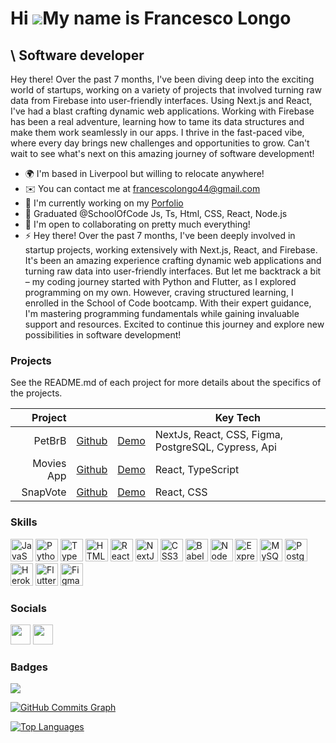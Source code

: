 Hi ![](https://user-images.githubusercontent.com/18350557/176309783-0785949b-9127-417c-8b55-ab5a4333674e.gif)My name is Francesco Longo
=======================================================================================================================================

\ Software developer
------------------------------

Hey there! Over the past 7 months, I've been diving deep into the exciting world of startups, working on a variety of projects that involved turning raw data from Firebase into user-friendly interfaces. Using Next.js and React, I've had a blast crafting dynamic web applications. Working with Firebase has been a real adventure, learning how to tame its data structures and make them work seamlessly in our apps. I thrive in the fast-paced vibe, where every day brings new challenges and opportunities to grow. Can't wait to see what's next on this amazing journey of software development!

* 🌍  I'm based in Liverpool but willing to relocate anywhere! 
* ✉️  You can contact me at [francescolongo44@gmail.com](mailto:francescolongo44@gmail.com)
* 🚀  I'm currently working on my [Porfolio](https://francesco-longo.vercel.app/)
* 🧠  Graduated @SchoolOfCode Js, Ts, Html, CSS, React, Node.js
* 🤝  I'm open to collaborating on pretty much everything!
* ⚡  Hey there! Over the past 7 months, I've been deeply involved in startup projects, working extensively with Next.js, React, and Firebase. It's been an amazing experience crafting dynamic web applications and turning raw data into user-friendly interfaces. But let me backtrack a bit – my coding journey started with Python and Flutter, as I explored programming on my own. However, craving structured learning, I enrolled in the School of Code bootcamp. With their expert guidance, I'm mastering programming fundamentals while gaining invaluable support and resources. Excited to continue this journey and explore new possibilities in software development!

### Projects
<p>
See the README.md of each project for more details about the specifics of the projects.
</p>

<div>

|               Project |                                                            |                                                          | Key Tech                 |
| --------------------: | ---------------------------------------------------------- | -------------------------------------------------------- | -------------------- |
| PetBrB | [Github](https://github.com/SchoolOfCode/bc13_final-project_front-end-refactor) | [Demo](https://petbrb.vercel.app/) | NextJs, React, CSS, Figma, PostgreSQL, Cypress, Api    |
|          Movies App | [Github](https://github.com/francesco44Hello/dario-atobit-movie)        | [Demo](https://atomovies.vercel.app/)         | React, TypeScript    |
|          SnapVote | [Github](https://github.com/francesco44Hello/snap_vote)        | [Demo](https://snap-vote.netlify.app/)         | React, CSS     |



</div>

### Skills

<p align="left">
<a href="https://developer.mozilla.org/en-US/docs/Web/JavaScript" target="_blank" rel="noreferrer"><img src="https://raw.githubusercontent.com/danielcranney/readme-generator/main/public/icons/skills/javascript-colored.svg" width="36" height="36" alt="JavaScript" /></a>
<a href="https://www.python.org/" target="_blank" rel="noreferrer"><img src="https://raw.githubusercontent.com/danielcranney/readme-generator/main/public/icons/skills/python-colored.svg" width="36" height="36" alt="Python" /></a>
<a href="https://www.typescriptlang.org/" target="_blank" rel="noreferrer"><img src="https://raw.githubusercontent.com/danielcranney/readme-generator/main/public/icons/skills/typescript-colored.svg" width="36" height="36" alt="TypeScript" /></a>
<a href="https://developer.mozilla.org/en-US/docs/Glossary/HTML5" target="_blank" rel="noreferrer"><img src="https://raw.githubusercontent.com/danielcranney/readme-generator/main/public/icons/skills/html5-colored.svg" width="36" height="36" alt="HTML5" /></a>
<a href="https://reactjs.org/" target="_blank" rel="noreferrer"><img src="https://raw.githubusercontent.com/danielcranney/readme-generator/main/public/icons/skills/react-colored.svg" width="36" height="36" alt="React" /></a>
<a href="https://nextjs.org/docs" target="_blank" rel="noreferrer"><img src="https://raw.githubusercontent.com/danielcranney/readme-generator/main/public/icons/skills/nextjs-colored.svg" width="36" height="36" alt="NextJs" /></a>
<a href="https://www.w3.org/TR/CSS/#css" target="_blank" rel="noreferrer"><img src="https://raw.githubusercontent.com/danielcranney/readme-generator/main/public/icons/skills/css3-colored.svg" width="36" height="36" alt="CSS3" /></a>
<a href="https://babeljs.io/" target="_blank" rel="noreferrer"><img src="https://raw.githubusercontent.com/danielcranney/readme-generator/main/public/icons/skills/babel-colored.svg" width="36" height="36" alt="Babel" /></a>
<a href="https://nodejs.org/en/" target="_blank" rel="noreferrer"><img src="https://raw.githubusercontent.com/danielcranney/readme-generator/main/public/icons/skills/nodejs-colored.svg" width="36" height="36" alt="NodeJS" /></a>
<a href="https://expressjs.com/" target="_blank" rel="noreferrer"><img src="https://raw.githubusercontent.com/danielcranney/readme-generator/main/public/icons/skills/express-colored.svg" width="36" height="36" alt="Express" /></a>
<a href="https://www.mysql.com/" target="_blank" rel="noreferrer"><img src="https://raw.githubusercontent.com/danielcranney/readme-generator/main/public/icons/skills/mysql-colored.svg" width="36" height="36" alt="MySQL" /></a>
<a href="https://www.postgresql.org/" target="_blank" rel="noreferrer"><img src="https://raw.githubusercontent.com/danielcranney/readme-generator/main/public/icons/skills/postgresql-colored.svg" width="36" height="36" alt="PostgreSQL" /></a>
<a href="https://www.heroku.com/" target="_blank" rel="noreferrer"><img src="https://raw.githubusercontent.com/danielcranney/readme-generator/main/public/icons/skills/heroku-colored.svg" width="36" height="36" alt="Heroku" /></a>
<a href="https://flutter.dev/" target="_blank" rel="noreferrer"><img src="https://raw.githubusercontent.com/danielcranney/readme-generator/main/public/icons/skills/flutter-colored.svg" width="36" height="36" alt="Flutter" /></a>
<a href="https://www.figma.com/" target="_blank" rel="noreferrer"><img src="https://raw.githubusercontent.com/danielcranney/readme-generator/main/public/icons/skills/figma-colored.svg" width="36" height="36" alt="Figma" /></a>
</p>

### Socials
<p align="left"> <a href="https://www.github.com/francesco44Hello" target="_blank" rel="noreferrer"><img src="https://raw.githubusercontent.com/danielcranney/readme-generator/main/public/icons/socials/github.svg" width="32" height="32" /></a> <a href="https://www.linkedin.com/in/francesco-longo-27225096/" target="_blank" rel="noreferrer"><img src="https://raw.githubusercontent.com/danielcranney/readme-generator/main/public/icons/socials/linkedin.svg" width="32" height="32" /></a></p>


### Badges
<a href="http://www.github.com/francesco44Hello"><img src="https://github-readme-streak-stats.herokuapp.com/?user=francesco44Hello&stroke=ffffff&background=1c1917&ring=0891b2&fire=0891b2&currStreakNum=ffffff&currStreakLabel=0891b2&sideNums=ffffff&sideLabels=ffffff&dates=ffffff&hide_border=true" /></a>

<a href="http://www.github.com/francesco44Hello"><img src="https://github-readme-activity-graph.cyclic.app/graph?username=francesco44Hello&bg_color=1c1917&color=ffffff&line=0891b2&point=ffffff&area_color=1c1917&area=true&hide_border=true&custom_title=GitHub%20Commits%20Graph" alt="GitHub Commits Graph" /></a>

<a href="https://github.com/francesco44Hello" align="left"><img src="https://github-readme-stats.vercel.app/api/top-langs/?username=francesco44Hello&langs_count=10&title_color=0891b2&text_color=ffffff&icon_color=0891b2&bg_color=1c1917&hide_border=true&locale=en&custom_title=Top%20%Languages" alt="Top Languages" /></a>
                      
